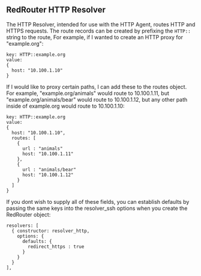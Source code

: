 ## RedRouter HTTP Resolver
The HTTP Resolver, intended for use with the HTTP Agent, routes HTTP and HTTPS
requests.  The route records can be created by prefixing the `HTTP::` string to
the route,  For example, if I wanted to create an HTTP proxy for "example.org":


```
key: HTTP::example.org
value:
{
  host: "10.100.1.10"
}
```

If I would like to proxy certain paths, I can add these to the routes object.  For example,
"example.org/animals" would route to 10.100.1.11, but "example.org/animals/bear" would route to 10.100.1.12, but any other path inside of example.org would route to 10.100.1.10:

```
key: HTTP::example.org
value:
{
  host: "10.100.1.10",
  routes: [
    {
      url : "animals"
      host: "10.100.1.11"
    },
    {
      url : "animals/bear"
      host: "10.100.1.12"
    }
  ]
}
```

If you dont wish to supply all of these fields, you can establish defaults by passing the same keys into the resolver_ssh options when you create the RedRouter object:

```
resolvers: [
  { constructor: resolver_http,
    options: {
      defaults: {
        redirect_https : true
      }
    }
  }
],
```
